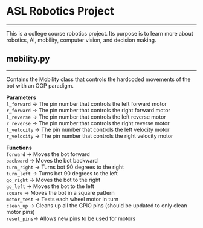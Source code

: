 # ASL Robotics Project

---

This is a college course robotics project. Its purpose is to learn more about robotics, AI, mobility, computer vision, and decision making.

## mobility.py

---

Contains the Mobility class that controls the hardcoded movements of the bot with an OOP paradigm.

**Parameters**  
`l_forward` &rarr; The pin number that controls the left forward motor  
`r_forward` &rarr; The pin number that controls the right forward motor  
`l_reverse` &rarr; The pin number that controls the left reverse motor  
`r_reverse` &rarr; The pin number that controls the right reverse motor  
`l_velocity` &rarr; The pin number that controls the left velocity motor  
`r_velocity` &rarr; The pin number that controls the right velocity motor  

**Functions**  
`forward` &rarr; Moves the bot forward  
`backward` &rarr; Moves the bot backward  
`turn_right` &rarr; Turns bot 90 degrees to the right  
`turn_left` &rarr; Turns bot 90 degrees to the left  
`go_right` &rarr; Moves the bot to the right  
`go_left` &rarr; Moves the bot to the left  
`square` &rarr; Moves the bot in a square pattern   
`motor_test` &rarr; Tests each wheel motor in turn  
`clean_up` &rarr; Cleans up all the GPIO pins (should be updated to only clean motor pins)  
`reset_pins`&rarr; Allows new pins to be used for motors  

